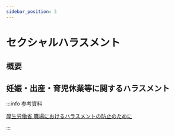 ```yaml
---
sidebar_position: 3
---
```


# セクシャルハラスメント

## 概要

## 妊娠・出産・育児休業等に関するハラスメント

:::info 参考資料

[厚生労働省 職場におけるハラスメントの防止のために](https://www.mhlw.go.jp/stf/seisakunitsuite/bunya/koyou_roudou/koyoukintou/seisaku06/index.html)

:::
